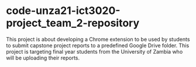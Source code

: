 # code-unza21-ict3020-project_team_2-repository
This project is about developing a Chrome extension to be used by students to submit
capstone project reports to a predefined Google Drive folder.
This project is targeting final year students from the University of Zambia who will be uploading their reports.
